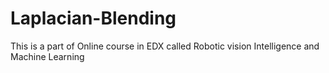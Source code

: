 # Laplacian-Blending
This is a part of Online course in EDX called Robotic vision Intelligence and Machine Learning
